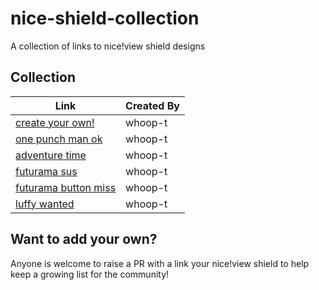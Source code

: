 # nice-shield-collection
A collection of links to nice!view shield designs

## Collection
| Link     | Created By |
| -------- | ------- |
| [create your own!](https://github.com/whoop-t/nice-shield-base)  | whoop-t    |
| [one punch man ok](https://github.com/whoop-t/nice-one-punch-ok)  | whoop-t    |
| [adventure time](https://github.com/whoop-t/nice-adventure-time) | whoop-t     |
| [futurama sus](https://github.com/whoop-t/nice-futurama-sus)    | whoop-t    |
| [futurama button miss](https://github.com/whoop-t/nice-fry-button-miss)    | whoop-t    |
| [luffy wanted](https://github.com/whoop-t/nice-luffy-wanted)    | whoop-t    |

## Want to add your own?
Anyone is welcome to raise a PR with a link your nice!view shield to help keep a growing list for the community!
